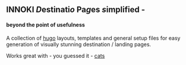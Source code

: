 ## INNOKI *D*estinati*o* Pa*g*es *s*implified -
#### beyond the point of usefulness

A collection of [hugo](https://github.com/spf13/hugo) layouts, templates and general setup files for easy generation of visually stunning destination / landing pages.

Works great with - you guessed it - [cats](https://github.com/innoki/cats)
